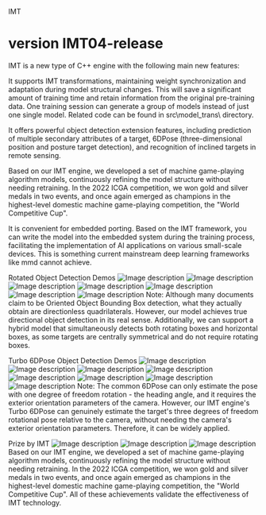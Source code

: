 IMT
# version IMT04-release

IMT is a new type of C++ engine with the following main new features:

It supports IMT transformations, maintaining weight synchronization and adaptation during model structural changes. This will save a significant amount of training time and retain information from the original pre-training data. One training session can generate a group of models instead of just one single model. Related code can be found in src\model_trans\ directory.

It offers powerful object detection extension features, including prediction of multiple secondary attributes of a target, 6DPose (three-dimensional position and posture target detection), and recognition of inclined targets in remote sensing.

Based on our IMT engine, we developed a set of machine game-playing algorithm models, continuously refining the model structure without needing retraining. In the 2022 ICGA competition, we won gold and silver medals in two events, and once again emerged as champions in the highest-level domestic machine game-playing competition, the "World Competitive Cup". 

It is convenient for embedded porting. Based on the IMT framework, you can write the model into the embedded system during the training process, facilitating the implementation of AI applications on various small-scale devices. This is something current mainstream deep learning frameworks like mmd cannot achieve.

Rotated Object Detection Demos
![Image description](demos/dota1.5/1706_P1090_1_0.jpg)
![Image description](demos/dota1.5/31_P0007_62_0.jpg)
![Image description](demos/dota1.5/341_P0179_73_0.jpg)
![Image description](demos/dota1.5/52_P0019_53_0.jpg)
![Image description](demos/dota1.5/1720_P1095_18_0.jpg)
![Image description](demos/dota1.5/1708_P1090_212_0.jpg)
![Image description](demos/dota1.5/1716_P1091_1_0.jpg)
Note: Although many documents claim to be Oriented Object Bounding Box detection, what they actually obtain are directionless quadrilaterals. However, our model achieves true directional object detection in its real sense.
Additionally, we can support a hybrid model that simultaneously detects both rotating boxes and horizontal boxes, as some targets are centrally symmetrical and do not require rotating boxes.

Turbo 6DPose Object Detection Demos
![Image description](demos/6dpose/Turbo6D1.png)
![Image description](demos/6dpose/Turbo6D2.png)
![Image description](demos/6dpose/Turbo6D3.png)
![Image description](demos/6dpose/Turbo6D4.png)
![Image description](demos/6dpose/Turbo6D5.png)
![Image description](demos/6dpose/Turbo6D6.png)
![Image description](demos/6dpose/Turbo6D7.png)
![Image description](demos/6dpose/Turbo6D8.png)
Note: The common 6DPose can only estimate the pose with one degree of freedom rotation - the heading angle, and it requires the exterior orientation parameters of the camera. However, our IMT engine's Turbo 6DPose can genuinely estimate the target's three degrees of freedom rotational pose relative to the camera, without needing the camera's exterior orientation parameters. Therefore, it can be widely applied.

Prize by IMT
![Image description](demos/Prize/ICGA2022-Gold.jpg)
![Image description](demos/Prize/DarkChessSilver.jpg)
![Image description](demos/Prize/champion.jpg)
Based on our IMT engine, we developed a set of machine game-playing algorithm models, continuously refining the model structure without needing retraining. In the 2022 ICGA competition, we won gold and silver medals in two events, and once again emerged as champions in the highest-level domestic machine game-playing competition, the "World Competitive Cup". All of these achievements validate the effectiveness of IMT technology.